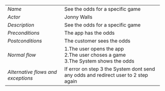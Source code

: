 |||
| --- | --- |
| *Name* | See the odds for a specific game |
| *Actor* |  Jonny Walls | 
| *Description* | See the odds for a specific game |
| *Preconditions* | The app has the odds|
| *Postconditions* |The customer sees the odds |
| *Normal flow* | 1.The user opens the app <br>2.The user choses a game <br>3.The System shows the odds |
| *Alternative flows and exceptions* |  If error on step 3 the System dont send any odds and redirect user to 2 step again |
